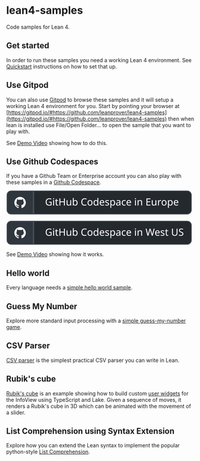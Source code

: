 # lean4-samples
Code samples for Lean 4.

## Get started

In order to run these samples you need a working Lean 4 environment.
See [Quickstart](https://leanprover.github.io/lean4/doc/quickstart.html)
instructions on how to set that up.

## Use Gitpod

You can also use [Gitpod](https://www.gitpod.io/docs/) to browse these samples and it will setup a
working Lean 4 environment for you.  Start by pointing your browser at
[https://gitpod.io/#https://github.com/leanprover/lean4-samples](https://gitpod.io/#https://github.com/leanprover/lean4-samples)
then when lean is installed use File/Open Folder... to open the sample that you want to play with.

See [Demo Video](https://youtu.be/_0QZXHoyZlA) showing how to do this.

## Use Github Codespaces

If you have a Github Team or Enterprise account you can also play with these samples in a [Github Codespace](https://docs.github.com/en/codespaces).

[![Open in GitHub Codespaces in West Europe](images/badge1.svg)](https://github.com/codespaces/new?hide_repo_select=true&ref=main&repo=452801263&machine=standardLinux32gb&location=WestEurope)

[![Open in GitHub Codespaces in West US](images/badge2.svg)](https://github.com/codespaces/new?hide_repo_select=true&ref=main&repo=452801263&machine=standardLinux32gb&location=WestUs2)

See [Demo Video](https://youtu.be/NLdM1_2TrfE) showing how it works.

## Hello world

Every language needs a [simple hello world sample](HelloWorld/README.md).

## Guess My Number

Explore more standard input processing with a [simple guess-my-number game](GuessMyNumber/README.md).

## CSV Parser

[CSV parser](CSVParser/README.md) is the simplest practical CSV parser you can write in Lean.

## Rubik's cube

[Rubik's cube](RubiksCube/README.md) is an example showing how to build custom [user widgets](https://leanprover.github.io/lean4/doc/examples/widgets.lean.html)
for the InfoView using TypeScript and Lake. Given a sequence of moves, it renders a Rubik's cube
in 3D which can be animated with the movement of a slider.


## List Comprehension using Syntax Extension

Explore how you can extend the Lean syntax to implement the popular python-style
[List Comprehension](ListComprehension/README.md).
